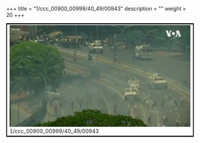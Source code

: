 +++
title = "1/ccc_00900_00999/40_49/00943"
description = ""
weight = 20
+++

<table style="border:2px solid black;max-width:800px;max-height:800px;" 
><tr><td>
<img class="center-fit-jpg"
src="/jpg_/aaa_20190430_NxaOmWaI8sI_00942.jpg">
1/ccc_00900_00999/40_49/00943
</img></td></tr></table>

